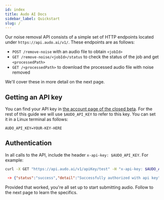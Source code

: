 ```yaml
---
id: index
title: Audo AI Docs
sidebar_label: Quickstart
slug: /
---
```


Our noise removal API consists of a simple set of HTTP endpoints located under `https://api.audo.ai/v1/`. These endpoints are as follows:

 - `POST /remove-noise` with an audio file to obtain `<jobId>`
 - `GET /remove-noise/<jobId>/status` to check the status of the job and get `<processedPath>`
 - `GET /<processedPath>` to download the processed audio file with noise removed

We'll cover these in more detail on the next page.

## Getting an API key

You can find your API key in [the account page of the closed beta](https://app.audo.ai/account). For the rest of this guide we will use `$AUDO_API_KEY` to refer to this key. You can set it in a Linux terminal as follows:
```
AUDO_API_KEY=YOUR-KEY-HERE
```

## Authentication

In all calls to the API, include the header `x-api-key: $AUDO_API_KEY`. For example:

```bash
curl -X GET "https://api.audo.ai/v1/apiKey/test" -H "x-api-key: $AUDO_API_KEY"
```
```json
 -> {"status":"success","detail":"Successfully authorized with api key"}
```

Provided that worked, you're all set up to start submitting audio. Follow to the next page to learn the specifics.
